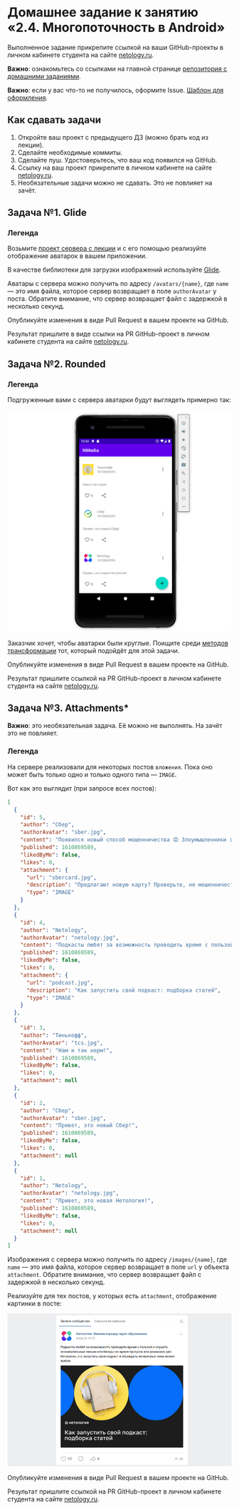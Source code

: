 # Домашнее задание к занятию «2.4. Многопоточность в Android»

Выполненное задание прикрепите ссылкой на ваши GitHub-проекты в личном кабинете студента на сайте [netology.ru](https://netology.ru).

**Важно**: ознакомьтесь со ссылками на главной странице [репозитория с домашними заданиями](../README.md).

**Важно**: если у вас что-то не получилось, оформите Issue. [Шаблон для оформления](../report-requirements.md).

## Как сдавать задачи

1. Откройте ваш проект с предыдущего ДЗ (можно брать код из лекции).
1. Сделайте необходимые коммиты.
1. Сделайте пуш. Удостоверьтесь, что ваш код появился на GitHub.
1. Ссылку на ваш проект прикрепите в личном кабинете на сайте [netology.ru](https://netology.ru).
1. Необязательные задачи можно не сдавать. Это не повлияет на зачёт.

## Задача №1. Glide

### Легенда

Возьмите [проект сервера с лекции](https://github.com/netology-code/andin-code/tree/master/06_android) и с его помощью реализуйте отображение аватарок в вашем приложении.

В качестве библиотеки для загрузки изображений используйте [Glide](https://bumptech.github.io/glide/).

Аватары с сервера можно получить по адресу `/avatars/{name}`, где `name` — это имя файла, которое сервер возвращает в поле `authorAvatar` у поста. Обратите внимание, что сервер возвращает файл с задержкой в несколько секунд.

Опубликуйте изменения в виде Pull Request в вашем проекте на GitHub.

Результат пришлите в виде ссылки на PR GitHub-проект в личном кабинете студента на сайте [netology.ru](https://netology.ru).

## Задача №2. Rounded

### Легенда

Подгруженные вами с сервера аватарки будут выглядеть примерно так:

![](pic/avatars.png)

Заказчик хочет, чтобы аватарки были круглые. Поищите среди [методов трансформации](https://bumptech.github.io/glide/doc/transformations.html) тот, который подойдёт для этой задачи.

Опубликуйте изменения в виде Pull Request в вашем проекте на GitHub.

Результат пришлите ссылкой на PR GitHub-проект в личном кабинете студента на сайте [netology.ru](https://netology.ru).

## Задача №3. Attachments*

**Важно**: это необязательная задача. Её можно не выполнять. На зачёт это не повлияет.

### Легенда

На сервере реализовали для некоторых постов `вложения`. Пока оно может быть только одно и только одного типа — `IMAGE`.

Вот как это выглядит (при запросе всех постов):
```json
[
  {
    "id": 5,
    "author": "Сбер",
    "authorAvatar": "sber.jpg",
    "content": "Появился новый способ мошенничества 😡 Злоумышленники звонят от имени банка и говорят, что для клиента выпущена новая, особо защищённая карта, которую можно добавить в приложение «Кошелёк» на смартфоне. Под диктовку мошенника человек привязывает к Кошельку его карту, причём указывает своё имя. Если карту пополнить, деньги уйдут мошеннику.\n\nДело в том, что в Кошелёк можно добавить любую, даже чужую, карту, а имя поставить какое угодно. Но чужая банковская карта не будет отображаться, например, в СберБанк Онлайн.",
    "published": 1610869589,
    "likedByMe": false,
    "likes": 0,
    "attachment": {
      "url": "sbercard.jpg",
      "description": "Предлагают новую карту? Проверьте, не мошенничество ли это!",
      "type": "IMAGE"
    }
  },
  {
    "id": 4,
    "author": "Netology",
    "authorAvatar": "netology.jpg",
    "content": "Подкасты любят за возможность проводить время с пользой и слушать познавательные лекции или беседы во время прогулок или домашних дел. Интересно, что запустить свой подкаст и обсуждать интересные темы может любой.",
    "published": 1610869589,
    "likedByMe": false,
    "likes": 0,
    "attachment": {
      "url": "podcast.jpg",
      "description": "Как запустить свой подкаст: подборка статей",
      "type": "IMAGE"
    }
  },
  {
    "id": 3,
    "author": "Тинькофф",
    "authorAvatar": "tcs.jpg",
    "content": "Нам и так норм!",
    "published": 1610869589,
    "likedByMe": false,
    "likes": 0,
    "attachment": null
  },
  {
    "id": 2,
    "author": "Сбер",
    "authorAvatar": "sber.jpg",
    "content": "Привет, это новый Сбер!",
    "published": 1610869589,
    "likedByMe": false,
    "likes": 0,
    "attachment": null
  },
  {
    "id": 1,
    "author": "Netology",
    "authorAvatar": "netology.jpg",
    "content": "Привет, это новая Нетология!",
    "published": 1610869589,
    "likedByMe": false,
    "likes": 0,
    "attachment": null
  }
]
```

Изображения с сервера можно получить по адресу `/images/{name}`, где `name` — это имя файла, которое сервер возвращает в поле `url` у объекта `attachment`. Обратите внимание, что сервер возвращает файл с задержкой в несколько секунд.

Реализуйте для тех постов, у которых есть `attachment`, отображение картинки в посте:

![](pic/attachment.png)

Опубликуйте изменения в виде Pull Request в вашем проекте на GitHub.

Результат пришлите ссылкой на PR GitHub-проект в личном кабинете студента на сайте [netology.ru](https://netology.ru).
